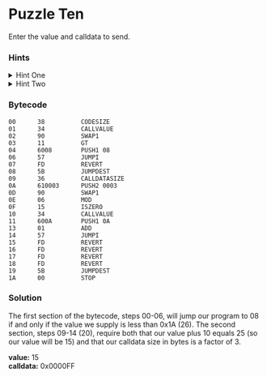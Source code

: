 # Puzzle Ten

Enter the value and calldata to send.

### Hints

<details>

<summary>Hint One</summary>

The first section of the bytecode, steps `0x00` - `0x06`, will jump the program to `0x08` if and only if the value you supply is less than `0x1A` (26).

</details>

<details>

<summary>Hint Two</summary>

The second section of the bytecode, steps `0x09` - `0x14`, requires both that your value plus 10 equals a specific number and that your calldata size in bytes is a factor of a another specific number.

</details>

### Bytecode

```
00      38          CODESIZE
01      34          CALLVALUE
02      90          SWAP1
03      11          GT
04      6008        PUSH1 08
06      57          JUMPI
07      FD          REVERT
08      5B          JUMPDEST
09      36          CALLDATASIZE
0A      610003      PUSH2 0003
0D      90          SWAP1
0E      06          MOD
0F      15          ISZERO
10      34          CALLVALUE
11      600A        PUSH1 0A
13      01          ADD
14      57          JUMPI
15      FD          REVERT
16      FD          REVERT
17      FD          REVERT
18      FD          REVERT
19      5B          JUMPDEST
1A      00          STOP
```

### Solution

The first section of the bytecode, steps 00-06, will jump our program to 08 if and only if the value we supply is less than 0x1A (26). The second section, steps 09-14 (20), require both that our value plus 10 equals 25 (so our value will be 15) and that our calldata size in bytes is a factor of 3.

**value:** 15\
**calldata:** 0x0000FF
